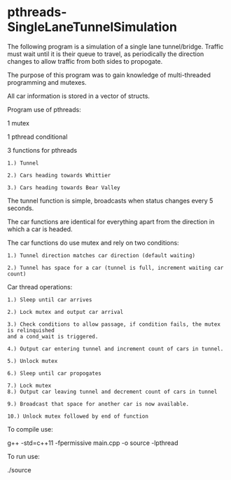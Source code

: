 # pthreads-SingleLaneTunnelSimulation

The following program is a simulation of a single lane tunnel/bridge. Traffic must wait until it is their queue to travel, as periodically the direction changes to allow traffic from both sides to propogate. 

The purpose of this program was to gain knowledge of multi-threaded programming and mutexes. 


All car information is stored in a vector of structs.

Program use of pthreads:

1 mutex

1 pthread conditional

3 functions for pthreads

	1.) Tunnel
	
	2.) Cars heading towards Whittier
	
	3.) Cars heading towards Bear Valley


The tunnel function is simple, broadcasts when status changes every 5 seconds.

The car functions are identical for everything apart from the direction in which a car is headed.

The car functions do use mutex and rely on two conditions:

	1.) Tunnel direction matches car direction (default waiting)
	
	2.) Tunnel has space for a car (tunnel is full, increment waiting car count)

Car thread operations:

	1.) Sleep until car arrives
	
	2.) Lock mutex and output car arrival
	
	3.) Check conditions to allow passage, if condition fails, the mutex is relinquished 
	and a cond_wait is triggered.
	
	4.) Output car entering tunnel and increment count of cars in tunnel.
	
	5.) Unlock mutex
	
	6.) Sleep until car propogates
	
	7.) Lock mutex
	8.) Output car leaving tunnel and decrement count of cars in tunnel
	
	9.) Broadcast that space for another car is now available.
	
	10.) Unlock mutex followed by end of function

To compile use:

g++ -std=c++11 -fpermissive main.cpp -o source -lpthread

To run use:

./source <file name>

